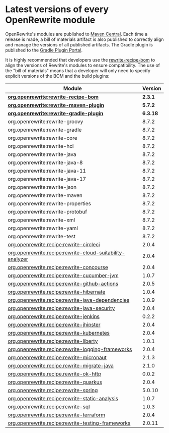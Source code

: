 # Latest versions of every OpenRewrite module

OpenRewrite's modules are published to [Maven Central](https://search.maven.org/search?q=org.openrewrite). Each time a release is made, a bill of materials artifact is also published to correctly align and manage the versions of all published artifacts. The Gradle plugin is published to the [Gradle Plugin Portal](https://plugins.gradle.org/plugin/org.openrewrite.rewrite).

It is highly recommended that developers use the [rewrite-recipe-bom](https://github.com/openrewrite/rewrite-recipe-bom) to align the versions of Rewrite's modules to ensure compatibility. The use of the "bill of materials" means that a developer will only need to specify explicit versions of the BOM and the build plugins:

| Module                                                                                                                          | Version   |
| --------------------------------------------------------------------------------------------------------------------------------| ----------|
| [**org.openrewrite:rewrite-recipe-bom**](https://github.com/openrewrite/rewrite-recipe-bom)                                     | **2.3.1** |
| [**org.openrewrite:rewrite-maven-plugin**](https://github.com/openrewrite/rewrite-maven-plugin)                                 | **5.7.2** |
| [**org.openrewrite:rewrite-gradle-plugin**](https://github.com/openrewrite/rewrite-gradle-plugin)                               | **6.3.18** |
| org.openrewrite:rewrite-groovy                                                                                                  | 8.7.2     |
| org.openrewrite:rewrite-gradle                                                                                                  | 8.7.2     |
| org.openrewrite:rewrite-core                                                                                                    | 8.7.2     |
| org.openrewrite:rewrite-hcl                                                                                                     | 8.7.2     |
| org.openrewrite:rewrite-java                                                                                                    | 8.7.2     |
| org.openrewrite:rewrite-java-8                                                                                                  | 8.7.2     |
| org.openrewrite:rewrite-java-11                                                                                                 | 8.7.2     |
| org.openrewrite:rewrite-java-17                                                                                                 | 8.7.2     |
| org.openrewrite:rewrite-json                                                                                                    | 8.7.2     |
| org.openrewrite:rewrite-maven                                                                                                   | 8.7.2     |
| org.openrewrite:rewrite-properties                                                                                              | 8.7.2     |
| org.openrewrite:rewrite-protobuf                                                                                                | 8.7.2     |
| org.openrewrite:rewrite-xml                                                                                                     | 8.7.2     |
| org.openrewrite:rewrite-yaml                                                                                                    | 8.7.2     |
| org.openrewrite:rewrite-test                                                                                                    | 8.7.2     |
| [org.openrewrite.recipe:rewrite-circleci](https://github.com/openrewrite/rewrite-circleci)                                      | 2.0.4     |
| [org.openrewrite.recipe:rewrite-cloud-suitability-analyzer](https://github.com/openrewrite/rewrite-cloud-suitability-analyzer)  | 2.0.4     |
| [org.openrewrite.recipe:rewrite-concourse](https://github.com/openrewrite/rewrite-concourse)                                    | 2.0.4     |
| [org.openrewrite.recipe:rewrite-cucumber-jvm](https://github.com/openrewrite/rewrite-cucumber-jvm)                              | 1.0.7     |
| [org.openrewrite.recipe:rewrite-github-actions](https://github.com/openrewrite/rewrite-github-actions)                          | 2.0.5     |
| [org.openrewrite.recipe:rewrite-hibernate](https://github.com/openrewrite/rewrite-hibernate)                                    | 1.0.4     |
| [org.openrewrite.recipe:rewrite-java-dependencies](https://github.com/openrewrite/rewrite-java-dependencies)                    | 1.0.9     |
| [org.openrewrite.recipe:rewrite-java-security](https://github.com/openrewrite/rewrite-java-security)                            | 2.0.4     |
| [org.openrewrite.recipe:rewrite-jenkins](https://github.com/openrewrite/rewrite-jenkins)                                        | 0.2.2     |
| [org.openrewrite.recipe:rewrite-jhipster](https://github.com/openrewrite/rewrite-jhipster)                                      | 2.0.4     |
| [org.openrewrite.recipe:rewrite-kubernetes](https://github.com/openrewrite/rewrite-kubernetes)                                  | 2.0.4     |
| [org.openrewrite.recipe:rewrite-liberty](https://github.com/openrewrite/rewrite-liberty)                                        | 1.0.1     |
| [org.openrewrite.recipe:rewrite-logging-frameworks](https://github.com/openrewrite/rewrite-logging-frameworks)                  | 2.0.4     |
| [org.openrewrite.recipe:rewrite-micronaut](https://github.com/openrewrite/rewrite-micronaut)                                    | 2.1.3     |
| [org.openrewrite.recipe.rewrite-migrate-java](https://github.com/openrewrite/rewrite-migrate-java)                              | 2.1.0     |
| [org.openrewrite.recipe.rewrite-ok-http](https://github.com/openrewrite/rewrite-okhttp)                                         | 0.0.2     |
| [org.openrewrite.recipe:rewrite-quarkus](https://github.com/openrewrite/rewrite-quarkus)                                        | 2.0.4     |
| [org.openrewrite.recipe:rewrite-spring](https://github.com/openrewrite/rewrite-spring)                                          | 5.0.10    |
| [org.openrewrite.recipe:rewrite-static-analysis](https://github.com/openrewrite/rewrite-static-analysis)                        | 1.0.7     |
| [org.openrewrite.recipe:rewrite-sql](https://github.com/openrewrite/rewrite-sql)                                                | 1.0.3     |
| [org.openrewrite.recipe:rewrite-terraform](https://github.com/openrewrite/rewrite-terraform)                                    | 2.0.4     |
| [org.openrewrite.recipe:rewrite-testing-frameworks](https://github.com/openrewrite/rewrite-testing-frameworks)                  | 2.0.11    |
